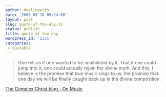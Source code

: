```yaml
---
author: dealingwith
date: '2006-05-18 09:24:00'
layout: post
slug: quote-of-the-day-12
status: publish
title: quote of the day
wordpress_id: '1331'
categories:
 - quotable
---
```


> One felt as if one wanted to be annihilated by it. That if one could jump
into it, one could actually rejoin the divine myth. And this, I believe is the
promise that true music sings to us: the promise that one day we will be
finally caught back up in the divine composition.

[The Complex Christ blog - On Music][1]

   [1]: http://thecomplexchrist.typepad.com/the_complex_christ/2006/03/on_music.html

